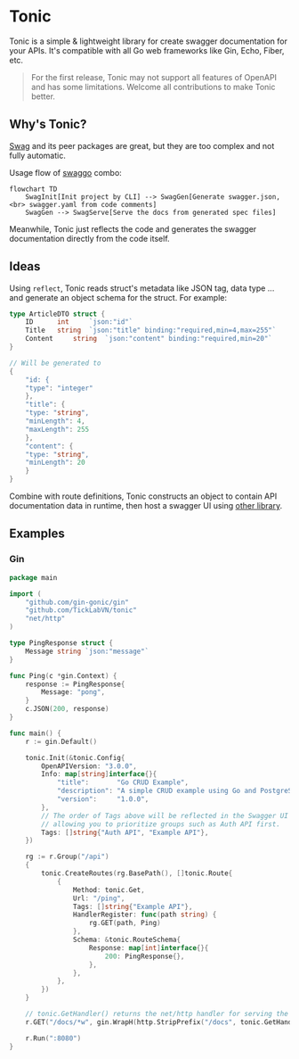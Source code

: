 # Tonic

Tonic is a simple & lightweight library for create swagger documentation for your APIs. It's compatible with all Go web frameworks like Gin, Echo, Fiber, etc.

> For the first release, Tonic may not support all features of OpenAPI and has some limitations. Welcome all contributions to make Tonic better.

## Why's Tonic?

[Swag](https://github.com/swaggo/swag) and its peer packages are great, but they are too complex and not fully automatic.

Usage flow of [swaggo](https://github.com/swaggo) combo:

```mermaid
flowchart TD
    SwagInit[Init project by CLI] --> SwagGen[Generate swagger.json, <br> swagger.yaml from code comments]
    SwagGen --> SwagServe[Serve the docs from generated spec files]
```

Meanwhile, Tonic just reflects the code and generates the swagger documentation directly from the code itself.

## Ideas

Using `reflect`, Tonic reads struct's metadata like JSON tag, data type ... and generate an object schema for the struct. For example:

```go
type ArticleDTO struct {
    ID 		int 	`json:"id"`
    Title 	string	`json:"title" binding:"required,min=4,max=255"`
    Content 	string	`json:"content" binding:"required,min=20"`
}

// Will be generated to
{
    "id: {
	"type": "integer"
    },
    "title": {
	"type: "string",
	"minLength": 4,
	"maxLength": 255
    },
    "content": {
	"type: "string",
	"minLength": 20
    }
}
```

Combine with route definitions, Tonic constructs an object to contain API documentation data in runtime, then host a swagger UI using [other library](github.com/flowchartsman/swaggerui).

## Examples

### Gin

```go
package main

import (
    "github.com/gin-gonic/gin"
    "github.com/TickLabVN/tonic"
    "net/http"
)

type PingResponse struct {
    Message string `json:"message"`
}

func Ping(c *gin.Context) {
    response := PingResponse{
        Message: "pong",
    }
    c.JSON(200, response)
}

func main() {
    r := gin.Default()

    tonic.Init(&tonic.Config{
        OpenAPIVersion: "3.0.0",
        Info: map[string]interface{}{
            "title":       "Go CRUD Example",
            "description": "A simple CRUD example using Go and PostgreSQL",
            "version":     "1.0.0",
        },
        // The order of Tags above will be reflected in the Swagger UI
        // allowing you to prioritize groups such as Auth API first.
        Tags: []string{"Auth API", "Example API"},
    })

    rg := r.Group("/api")
    {
        tonic.CreateRoutes(rg.BasePath(), []tonic.Route{
            {
                Method: tonic.Get,
                Url: "/ping",
                Tags: []string{"Example API"},
                HandlerRegister: func(path string) {
                    rg.GET(path, Ping)
                },
                Schema: &tonic.RouteSchema{
                    Response: map[int]interface{}{
                        200: PingResponse{},
                    },
                },
            },
        })
    }

    // tonic.GetHandler() returns the net/http handler for serving the swagger documentation
    r.GET("/docs/*w", gin.WrapH(http.StripPrefix("/docs", tonic.GetHandler())))

    r.Run(":8080")
}
```

